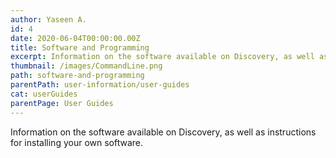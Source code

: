 ```yaml
---
author: Yaseen A.
id: 4
date: 2020-06-04T00:00:00.00Z
title: Software and Programming
excerpt: Information on the software available on Discovery, as well as instructions for installing your own software.
thumbnail: /images/CommandLine.png
path: software-and-programming
parentPath: user-information/user-guides
cat: userGuides
parentPage: User Guides
---
```

Information on the software available on Discovery, as well as instructions for installing your own software.